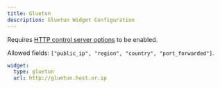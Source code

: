 ```yaml
---
title: Gluetun
description: Gluetun Widget Configuration
---
```


Requires [HTTP control server options](https://github.com/qdm12/gluetun-wiki/blob/main/setup/advanced/control-server.md) to be enabled.

Allowed fields: `["public_ip", "region", "country", "port_forwarded"]`.

```yaml
widget:
  type: gluetun
  url: http://gluetun.host.or.ip
```
